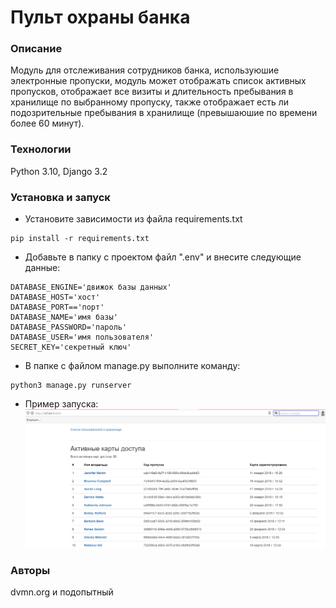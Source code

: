 #  Пульт охраны банка
### Описание
Модуль для отслеживания сотрудников банка, используюшие электронные пропуски, модуль может отображать список активных <br>
пропусков, отображает все визиты и длительность пребывания в хранилище по выбранному пропуску, также отображает есть ли <br>
подозрительные пребывания в хранилище (превышаюшие по времени более 60 минут).
### Технологии
Python 3.10,
Django 3.2
### Установка и запуск
- Установите зависимости из файла requirements.txt
```
pip install -r requirements.txt
```
- Добавьте в папку с проектом файл ".env" и внесите следующие данные:
```
DATABASE_ENGINE='движок базы данных'
DATABASE_HOST='хост'
DATABASE_PORT=='порт'
DATABASE_NAME='имя базы'
DATABASE_PASSWORD='пароль'
DATABASE_USER='имя пользователя'
SECRET_KEY='секретный ключ'
```    
- В папке с файлом manage.py выполните команду:
```
python3 manage.py runserver
```
- Пример запуска:
![img_2.png](img_2.png)


### Авторы
dvmn.org и подопытный
